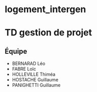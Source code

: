 # logement_intergen
# TD gestion de projet

## Équipe
- BERNARAD Léo
- FABRE Loïc
- HOLLEVILLE Thiméa
- HOSTACHE Guillaume
- PANIGHETTI Guillaume